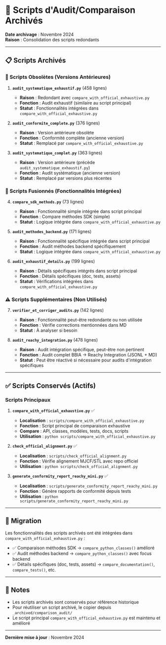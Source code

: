 # 📁 Scripts d'Audit/Comparaison Archivés

**Date archivage** : Novembre 2024  
**Raison** : Consolidation des scripts redondants

---

## 📋 Scripts Archivés

### 🔴 Scripts Obsolètes (Versions Antérieures)

1. **`audit_systematique_exhaustif.py`** (458 lignes)
   - **Raison** : Redondant avec `compare_with_official_exhaustive.py`
   - **Fonction** : Audit exhaustif (similaire au script principal)
   - **Statut** : Fonctionnalités intégrées dans `compare_with_official_exhaustive.py`

2. **`audit_conformite_complete.py`** (376 lignes)
   - **Raison** : Version antérieure obsolète
   - **Fonction** : Conformité complète (ancienne version)
   - **Statut** : Remplacé par `compare_with_official_exhaustive.py`

3. **`audit_systematique_complet.py`** (363 lignes)
   - **Raison** : Version antérieure (précède `audit_systematique_exhaustif.py`)
   - **Fonction** : Audit systématique (ancienne version)
   - **Statut** : Remplacé par versions plus récentes

### 🔄 Scripts Fusionnés (Fonctionnalités Intégrées)

4. **`compare_sdk_methods.py`** (73 lignes)
   - **Raison** : Fonctionnalité simple intégrée dans script principal
   - **Fonction** : Compare méthodes SDK (simple)
   - **Statut** : Logique intégrée dans `compare_with_official_exhaustive.py`

5. **`audit_methodes_backend.py`** (171 lignes)
   - **Raison** : Fonctionnalité spécifique intégrée dans script principal
   - **Fonction** : Audit méthodes backend spécifiquement
   - **Statut** : Logique intégrée dans `compare_with_official_exhaustive.py`

6. **`audit_exhaustif_details.py`** (199 lignes)
   - **Raison** : Détails spécifiques intégrés dans script principal
   - **Fonction** : Détails spécifiques (doc, tests, assets)
   - **Statut** : Vérifications intégrées dans `compare_with_official_exhaustive.py`

### ⚠️ Scripts Supplémentaires (Non Utilisés)

7. **`verifier_et_corriger_audits.py`** (142 lignes)
   - **Raison** : Fonctionnalité peut-être redondante ou non utilisée
   - **Fonction** : Vérifie corrections mentionnées dans MD
   - **Statut** : À analyser si besoin

8. **`audit_reachy_integration.py`** (478 lignes)
   - **Raison** : Audit intégration spécifique, peut-être non pertinent
   - **Fonction** : Audit complet BBIA → Reachy Integration (JSONL + MD)
   - **Statut** : Peut être réactivé si nécessaire pour audits d'intégration spécifiques

---

## ✅ Scripts Conservés (Actifs)

### Scripts Principaux

1. **`compare_with_official_exhaustive.py`** ✅
   - **Localisation** : `scripts/compare_with_official_exhaustive.py`
   - **Fonction** : Script principal de comparaison exhaustive
   - **Compare** : API, classes, modèles, tests, docs, scripts
   - **Utilisation** : `python scripts/compare_with_official_exhaustive.py`

2. **`check_official_alignment.py`** ✅
   - **Localisation** : `scripts/check_official_alignment.py`
   - **Fonction** : Vérifie alignement MJCF/STL avec repo officiel
   - **Utilisation** : `python scripts/check_official_alignment.py`

3. **`generate_conformity_report_reachy_mini.py`** ✅
   - **Localisation** : `scripts/generate_conformity_report_reachy_mini.py`
   - **Fonction** : Génère rapports de conformité depuis tests
   - **Utilisation** : `python scripts/generate_conformity_report_reachy_mini.py`

---

## 🔄 Migration

Les fonctionnalités des scripts archivés ont été intégrées dans `compare_with_official_exhaustive.py` :

- ✅ Comparaison méthodes SDK → `compare_python_classes()` amélioré
- ✅ Audit méthodes backend → `compare_python_classes()` avec focus backend
- ✅ Détails spécifiques (doc, tests, assets) → `compare_documentation()`, `compare_tests()`, etc.

---

## 📝 Notes

- Les scripts archivés sont conservés pour référence historique
- Pour réutiliser un script archivé, le copier depuis `_archived/comparison_audit/`
- Le script principal `compare_with_official_exhaustive.py` est maintenu et amélioré

---

**Dernière mise à jour** : Novembre 2024

